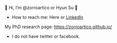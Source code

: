 :wave: Hi, I’m @zorroartico or Hyun Su :maple_leaf:

- How to reach me: Here or [LinkedIn](https://www.linkedin.com/in/hyun-su-winfred-seong-mes-545bb467/)

My PhD research page: https://zorroartico.github.io/

* I do not have twitter or facebook.

<!---
zorroartico/zorroartico is a ✨ special ✨ repository because its `README.md` (this file) appears on your GitHub profile.
You can click the Preview link to take a look at your changes.
--->

